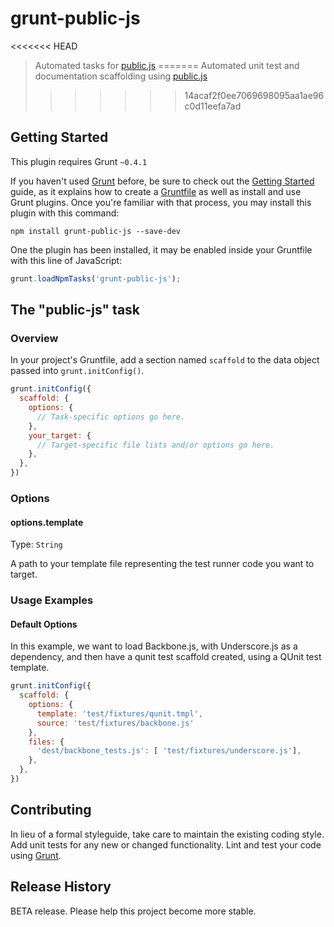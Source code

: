 # grunt-public-js

<<<<<<< HEAD
> Automated tasks for [public.js](https://github.com/alex-seville/public.js)
=======
> Automated unit test and documentation scaffolding using [public.js](https://github.com/alex-seville/public.js)
>>>>>>> 14acaf2f0ee7069698095aa1ae96c0d11eefa7ad

## Getting Started
This plugin requires Grunt `~0.4.1`

If you haven't used [Grunt](http://gruntjs.com/) before, be sure to check out the [Getting Started](http://gruntjs.com/getting-started) guide, as it explains how to create a [Gruntfile](http://gruntjs.com/sample-gruntfile) as well as install and use Grunt plugins. Once you're familiar with that process, you may install this plugin with this command:

```shell
npm install grunt-public-js --save-dev
```

One the plugin has been installed, it may be enabled inside your Gruntfile with this line of JavaScript:

```js
grunt.loadNpmTasks('grunt-public-js');
```

## The "public-js" task

### Overview
In your project's Gruntfile, add a section named `scaffold` to the data object passed into `grunt.initConfig()`.

```js
grunt.initConfig({
  scaffold: {
    options: {
      // Task-specific options go here.
    },
    your_target: {
      // Target-specific file lists and/or options go here.
    },
  },
})
```

### Options

#### options.template
Type: `String`

A path to your template file representing the test runner code you want to target.


### Usage Examples

#### Default Options
In this example, we want to load Backbone.js, with Underscore.js as a dependency, and then have a qunit test scaffold created, using a QUnit test template.

```js
grunt.initConfig({
  scaffold: {
    options: {
      template: 'test/fixtures/qunit.tmpl',
      source: 'test/fixtures/backbone.js'
    },
    files: {
      'dest/backbone_tests.js': [ 'test/fixtures/underscore.js'],
    },
  },
})
```

## Contributing
In lieu of a formal styleguide, take care to maintain the existing coding style. Add unit tests for any new or changed functionality. Lint and test your code using [Grunt](http://gruntjs.com/).

## Release History
BETA release.  Please help this project become more stable.
